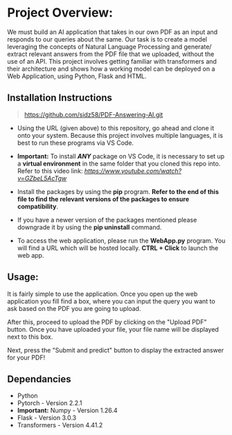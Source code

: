 # Project Overview:
We must build an AI application that takes in our own PDF as an input and responds to our queries about the same. Our task
is to create a model leveraging the concepts of Natural Language
Processing and generate/ extract relevant answers from the PDF file that
we uploaded, without the use of an API. This project involves getting familiar with transformers and their architecture and shows how a working model can be deployed on a Web Application, using Python, Flask and HTML.

## Installation Instructions
>https://github.com/sidz58/PDF-Answering-AI.git

* Using the URL (given above) to this repository, go ahead and clone it onto your system. Because this project involves multiple languages, it is best to run these programs via VS Code.

* **Important:** To install ***ANY*** package on VS Code, it is necessary to set up a **virtual environment** in the same folder that you cloned this repo into. Refer to this video link:
_https://www.youtube.com/watch?v=GZbeL5AcTgw_
* Install the packages by using the **pip** program. **Refer to the end of this file to find the relevant versions of the packages to ensure compatibility**. 
* If you have a newer version of the packages mentioned please downgrade it by using the **pip uninstall** command.

* To access the web application, please run the **WebApp.py** program. You will find a URL which will be hosted locally. **CTRL + Click** to launch the web app.

## Usage:
It is fairly simple to use the application. Once you open up the web application you fill find a box, where you can input the query you want to ask based on the PDF you are going to upload. 

After this, proceed to upload the PDF by clicking on the "Upload PDF" button. Once you have uploaded your file, your file name will be displayed next to this box.

Next, press the "Submit and predict" button to display the extracted answer for your PDF!

## Dependancies
* Python
* Pytorch - Version 2.2.1
* **Important:** Numpy -  Version 1.26.4
* Flask - Version 3.0.3
* Transformers - Version 4.41.2





